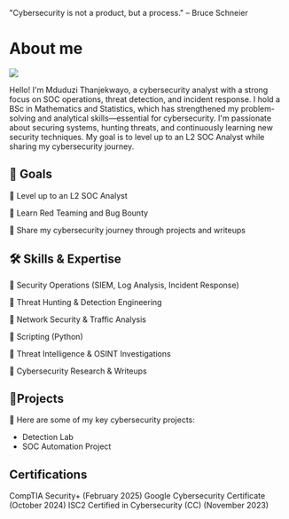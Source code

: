 "Cybersecurity is not a product, but a process." – Bruce Schneier

# About me
<a href="https://www.linkedin.com/in/mduduzi-thanjekwayo-b3845083"><img src="https://img.shields.io/badge/-LinkedIn-0072b1?&style=for-the-badge&logo=linkedin&logoColor=white" /></a>

Hello! I'm Mduduzi Thanjekwayo, a cybersecurity analyst with a strong focus on SOC operations, threat detection, and incident response. I hold a BSc in Mathematics and Statistics, which has strengthened my problem-solving and analytical skills—essential for cybersecurity. I'm passionate about securing systems, hunting threats, and continuously learning new security techniques. My goal is to level up to an L2 SOC Analyst while sharing my cybersecurity journey.


## 🎯 Goals

🔹 Level up to an L2 SOC Analyst

🔹 Learn Red Teaming and Bug Bounty

🔹 Share my cybersecurity journey through projects and writeups




## 🛠 Skills & Expertise

🔹 Security Operations (SIEM, Log Analysis, Incident Response)

🔹 Threat Hunting & Detection Engineering

🔹 Network Security & Traffic Analysis

🔹 Scripting (Python)

🔹 Threat Intelligence & OSINT Investigations

🔹 Cybersecurity Research & Writeups

## 📂Projects

🚀 Here are some of my key cybersecurity projects:

- Detection Lab
- SOC Automation Project


## Certifications

CompTIA Security+ (February 2025)
Google Cybersecurity Certificate (October 2024)
ISC2 Certified in Cybersecurity (CC) (November 2023)

</div>
